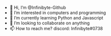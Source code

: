 - 👋 Hi, I’m @Infinibyte-Github
- 👀 I’m interested in computers and programming
- 🌱 I’m currently learning Python and Javascript
- 💞️ I’m looking to collaborate on anything
- 📫 How to reach me? discord: Infinibyte#0738
